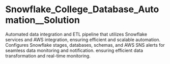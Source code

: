 # Snowflake_College_Database_Automation__Solution
Automated data integration and ETL pipeline that utilizes Snowflake services and AWS integration, ensuring efficient and scalable automation. Configures Snowflake stages, databases, schemas, and AWS SNS alerts for seamless data monitoring and notification. ensuring efficient data transformation and real-time monitoring.
